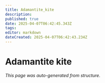 ```yaml
---
title: Adamantite_kite
description: 
published: true
date: 2025-04-07T06:42:45.343Z
tags: 
editor: markdown
dateCreated: 2025-04-07T06:42:43.234Z
---
```


# Adamantite kite

*This page was auto-generated from structure.*